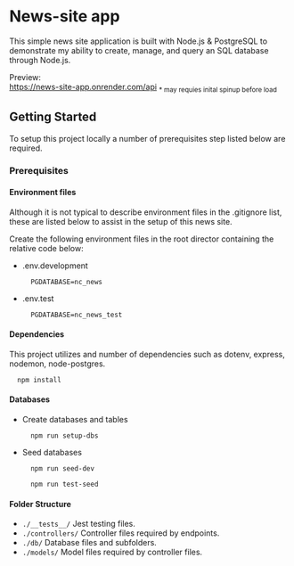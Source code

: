 # News-site app

This simple news site application is built with Node.js & PostgreSQL to demonstrate my ability to create, manage, and query an SQL database through Node.js.

Preview: <br>
https://news-site-app.onrender.com/api <sub> \* may requies inital spinup before load </sub>
<br>

## Getting Started

To setup this project locally a number of prerequisites step listed below are required.

### Prerequisites

#### Environment files

Although it is not typical to describe environment files in the .gitignore list, these are listed below to assist in the setup of this news site.

Create the following environment files in the root director containing the relative code below:

- .env.development

  ```
    PGDATABASE=nc_news
  ```

- .env.test
  ```
    PGDATABASE=nc_news_test
  ```

#### Dependencies

This project utilizes and number of dependencies such as dotenv, express, nodemon, node-postgres.

```
  npm install
```

#### Databases

- Create databases and tables
  ```
    npm run setup-dbs
  ```
- Seed databases
  ```
    npm run seed-dev
  ```
  ```
    npm run test-seed
  ```

#### Folder Structure

- `./__tests__/` Jest testing files.
- `./controllers/` Controller files required by endpoints.
- `./db/` Database files and subfolders.
- `./models/` Model files required by controller files.
